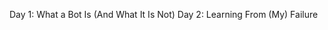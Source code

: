 Day 1: What a Bot Is (And What It Is Not)
Day 2: Learning From (My) Failure

<!-- 
Day 2: Automatically Build Your First Bot Using QandA Maker
Day 3: Patterns Found in Successful Bots
Day 4: Components to Building a Bot
Day 5: Building and Testing Your First Bot
Day 6: Understanding Your Users' Requests with LUIS
Day 7: Creating More Complicated Intents
Day 8: Training LUIS to Better Understand User Input
Day 9: Training Your Users
Day 10: Structuring Your Application With Dialogs 
Day 11: Data to Support Your Bot (And Where to Store It)
Day 12: Using Azure Search to Provide Data to Your Bot
Day 13: Scoring Groups and How to Leverage them In Your Bot
Day 14: Composing A More Powerful Bot
Day 15: Displaying Images and Custom Layouts 
Day 16: Handoffs: Moving from Chat to Web
Day 17: Consuming Other Azure Services From Your Bot
Day 18: Proactive Messaging to Engage Users
Day 19: Scenario: Scheduling Proactive Messages
Day 20: Handoffs: Moving from Bot to Human


-->

